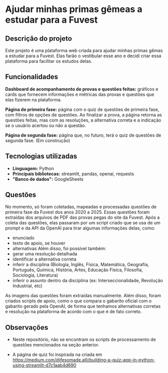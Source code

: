 # Ajudar minhas primas gêmeas a estudar para a Fuvest

## Descrição do projeto

Este projeto é uma plataforma web criada para ajudar minhas primas gêmas a estudar para a Fuvest. Elas farão o vestibular esse ano e decidi criar essa plataforma para facilitar os estudos delas.

## Funcionalidades

**Dashboard de acompanhamento de provas e questões feitas:** gráficos e cards que fornecem informações e métricas das provas e questões que elas fizerem na plataforma.

**Página de primeira fase:** página com o quiz de questões de primeira fase, com filtros de opções de questões. Ao finalizar a prova, a página retorna as questões feitas, mas com as resoluções, a alternativa correta e a indicação se o usuário acertou ou não a questão.

**Página de segunda fase:** página que, no futuro, terá o quiz de questões de segunda fase. (Em construção)

## Tecnologias utilizadas

* **Linguagem:** Python
* **Principais bibliotecas:** streamlit, pandas, openai, requests
* **"Banco de dados":** GoogleSheets

## Questões

No momento, só foram coletadas, mapeadas e processadas questões de primeira fase da Fuvest dos anos 2020 a 2025. Essas questões foram extraídas dos arquivos de PDF das provas pegas do site da Fuvest.
Após a coleta das questões, elas passaram por um script criado que se usa de um prompt e da API da OpenAI para tirar algumas informações delas, como:
 - enunciado
 - texto de apoio, se houver
 - alternativas
Além disso, foi possível também:
 - gerar uma resolução detalhada
 - identificar a alternativa correta
 - inferir a disciplina (Biologia, Inglês, Física, Matemática, Geografia, Português, Química, História, Artes, Educação Física, Filosofia, Sociologia, Literatura)
 - inferir o assunto dentro da disciplina (ex: Interseccionalidade, Revolução Industrial, etc)

As imagens das questões foram extraídas manualmente. Além disso, foram criados scripts de apoio, como o que compara o gabarito oficial com o gabarito gerado pela OpenAI, de forma que tenhamos alternativas corretas e resolução na plataforma de acordo com o que é de fato correto.

## Observações

- Neste repositório, não se encontram os scripts de processamento de questões mencionados na seção anterior.

- A página de quiz foi inspirada na criada em https://medium.com/@fesomade.alli/building-a-quiz-app-in-python-using-streamlit-d7c1aab4d690